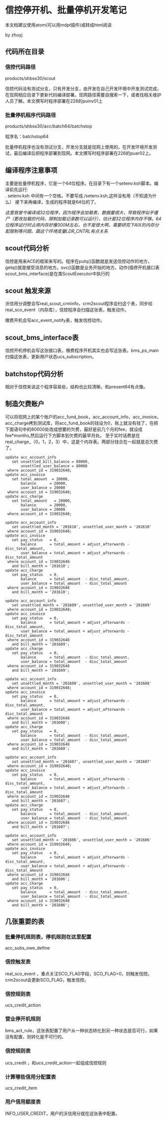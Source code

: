 # 信控停开机、批量停机开发笔记
本文档建议使用atom(可以用mdpt插件)或转成html阅读

by zhuyj
## 代码所在目录
### 信控代码路径
products/shbss30/scout

信控代码没有测试分支，只有开发分支，由开发在自己开发环境中开发测试完成，在现网相应目录下更新代码编译部署。现网路径需要自搜索一下，或者找相关维护人员了解。本文撰写时程序部署在228的puinv01上

### 批量停机程序代码路径
products/shbss30/acc/batch64/batchstop

程序名：batchstop64

批量停机程序也没有测试分支，开发分支就是现网上使用的，在开发环境开发测试，最后编译后把程序部署到现网。本文撰写时程序部署在226的puar02上。


## 编译程序注意事项
主要是批量停机程序，它是一个64位程序。在目录下有一个setenv.ksh脚本。编译前先运行:               
. setenv.ksh
中间有一个空格，不要写成./setenv.ksh,这样没有用（不知道为什么）
接下来再编译，生成的程序就是64位的了。

*这里我曾今编译成32位程序，因为程序会加载表，数据量很大，导致程序似乎僵尸（更改加载的代码，限制加载记录数可以运行），估计是32位程序内存不够。64位程序运行时占用内存好像300M左右，也不是很大啊。需要研究下AIX的内存分配限制等问题。跟这个环境变量LDR_CNTRL有点关系*

## scout代码分析
信控是用来ACE的框架来写的。程序在putq()函数就是发送信控动作的地方，getq()就是接受消息的地方。svc()函数是业务开始的地方。动作(插停开机接口表scout_bms_interface)是在类ScoutExecutor中执行的

## scout 触发来源
沃信用分调整会写real_scout_crminfo，crm2scout程序会扫这个表，同步给real_sco_event（内存库），信控程序会扫描这张表，触发动作。

缴费开机会写acc_event_notify表，触发信控动作。

## scout_bms_interface表
信控开机停机会写这张接口表，缴费程序开机其实也会写这张表。bms_ps_main扫描这张表，更新用户状态ucs_subscription。

## batchstop代码分析
相对于信控来说这个程序容易些，结构也比较清晰。和present64有点像。


## 制造欠费账户
可以将现网上的某个账户的acc_fund_book，acc_account_info，acc_invoice，acc_charge拷到测试库，将acc_fund_book的钱设为0，账上就没有钱了，在把下面语句中的80000处改成想要的欠费，最好是前几个月的fee，就设成fee*months,然后运行下方脚本到欠费的最早月处。
至于实时话费是在real_charge_（0，1，2，3）中，这是个内存表。两部分钱合在一起就是总欠费了。
```
update acc_account_info
   set unsettled_bill_balance = 80000,
       unsettled_user_balance = 80000
 where account_id = 319032648;
update acc_invoice
   set total_amount  = 20000,
       balance      = 20000,
       user_balance = 20000
 where account_id = 319032648;
update acc_charge
   set total_amount   = 20000,
       balance      = 20000,
       user_balance = 20000
 where account_id = 319032648;

update acc_account_info
   set unsettled_month = '201610', unsettled_user_month = '201610'
 where account_id = 319032648;
update acc_invoice
   set pay_status   = 0,
       balance      = total_amount + adjust_afterwards - disc_total_amount,
       user_balance = total_amount + adjust_afterwards - disc_total_amount
 where account_id = 319032648
   and bill_month = '201610';
update acc_charge
   set pay_status   = 0,
       balance      = total_amount  - disc_total_amount,
       user_balance = total_amount  - disc_total_amount
 where account_id = 319032648
   and bill_month = '201610';

update acc_account_info
   set unsettled_month = '201609', unsettled_user_month = '201609'
 where account_id = 319032648;
update acc_invoice
   set pay_status   = 0,
       balance      = total_amount + adjust_afterwards - disc_total_amount,
       user_balance = total_amount + adjust_afterwards - disc_total_amount
 where account_id = 319032648
   and bill_month = '201609';
update acc_charge
   set pay_status   = 0,
       balance      = total_amount  - disc_total_amount,
       user_balance = total_amount  - disc_total_amount
 where account_id = 319032648
   and bill_month = '201609';

update acc_account_info
   set unsettled_month = '201608', unsettled_user_month = '201608'
 where account_id = 319032648;
update acc_invoice
   set pay_status   = 0,
       balance      = total_amount + adjust_afterwards - disc_total_amount,
       user_balance = total_amount + adjust_afterwards - disc_total_amount
 where account_id = 319032648
   and bill_month = '201608';
update acc_charge
   set pay_status   = 0,
       balance      = total_amount  - disc_total_amount,
       user_balance = total_amount  - disc_total_amount
 where account_id = 319032648
   and bill_month = '201608';

update acc_account_info
   set unsettled_month = '201607', unsettled_user_month = '201607'
 where account_id = 319032648;
update acc_invoice
   set pay_status   = 0,
       balance      = total_amount + adjust_afterwards - disc_total_amount,
       user_balance = total_amount + adjust_afterwards - disc_total_amount
 where account_id = 319032648
   and bill_month = '201607';
update acc_charge
   set pay_status   = 0,
       balance      = total_amount  - disc_total_amount,
       user_balance = total_amount  - disc_total_amount
 where account_id = 319032648
   and bill_month = '201607';

update acc_account_info
   set unsettled_month = '201606', unsettled_user_month = '201606'
 where account_id = 319032648;
update acc_invoice
   set pay_status   = 0,
       balance      = total_amount + adjust_afterwards - disc_total_amount,
       user_balance = total_amount + adjust_afterwards - disc_total_amount
 where account_id = 319032648
   and bill_month = '201606';
update acc_charge
   set pay_status   = 0,
       balance      = total_amount  - disc_total_amount,
       user_balance = total_amount  - disc_total_amount
 where account_id = 319032648
   and bill_month = '201606';
```


## 几张重要的表
### 批量停机规则表，停机规则在这里配置
acc_subs_owe_define

### 信控触发表
real_sco_event
，重点关注SCO_FLAG字段，SCO_FLAG=0，则触发信控。
crm2scout会更新SCO_FLAG，触发信控。

### 信控规则表
ucs_credit_action

### 营业停开机规则
bms_act_rule，这张表配置了用户从一种状态转化到另一种状态是否可行，如果没有配置，则转化是不可行的。

### 信控规则表
ucs_credit
，和ucs_credit_action一起组成信控规则

### 计算哪些信用分配置表
ucs_credit_item

### 用户信用额度表
INFO_USER_CREDIT，用户的沃信用分就在这张表中配置。
